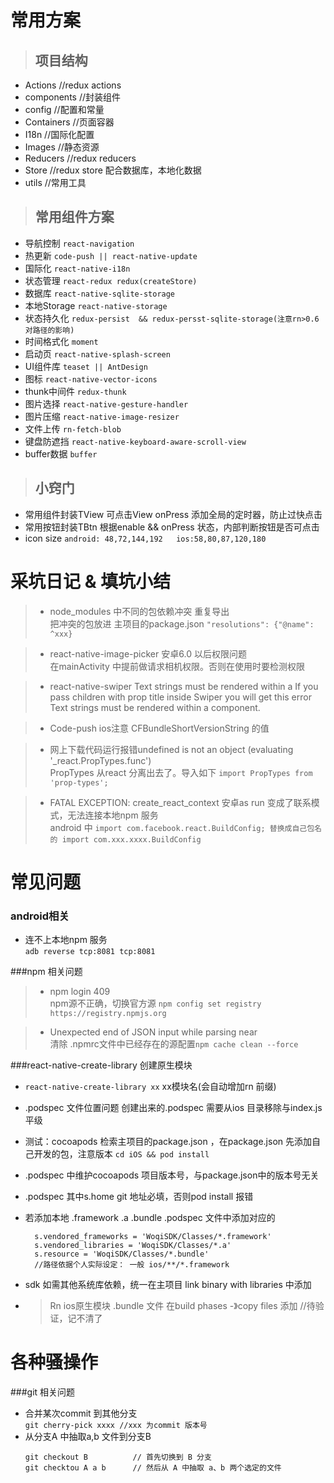 #   常用方案
> ##  项目结构

*   Actions 		//redux actions
*   components	//封装组件
*   config		//配置和常量
*   Containers	//页面容器
*   I18n			//国际化配置
*   Images		//静态资源
*   Reducers		//redux reducers
*   Store		//redux store 配合数据库，本地化数据
*   utils			//常用工具

>## 常用组件方案
*   导航控制            `react-navigation`
*   热更新              `code-push || react-native-update`
*   国际化		        `react-native-i18n`
*   状态管理		        `react-redux redux(createStore)`
*   数据库		        `react-native-sqlite-storage`
*   本地Storage	        `react-native-storage`
*   状态持久化	        `redux-persist  && redux-persst-sqlite-storage(注意rn>0.6 对路径的影响)`
*   时间格式化	        `moment`
*   启动页		        `react-native-splash-screen`
*   UI组件库		        `teaset || AntDesign`
*   图标			        `react-native-vector-icons`
*   thunk中间件	        `redux-thunk`
*   图片选择		        `react-native-gesture-handler`
*   图片压缩            `react-native-image-resizer`
*   文件上传		        `rn-fetch-blob`
*   键盘防遮挡           `react-native-keyboard-aware-scroll-view`
*   buffer数据            `buffer`    

>## 小窍门
*   常用组件封装TView 可点击View onPress 添加全局的定时器，防止过快点击
*   常用按钮封装TBtn 根据enable && onPress 状态，内部判断按钮是否可点击
*   icon size   `android: 48,72,144,192   ios:58,80,87,120,180`

#   采坑日记 & 填坑小结
>+  node_modules 中不同的包依赖冲突 重复导出  
    把冲突的包放进 主项目的package.json  `"resolutions": {"@name": ^xxx}`  

>+  react-native-image-picker 安卓6.0 以后权限问题  
>在mainActivity 中提前做请求相机权限。否则在使用时要检测权限   

>+  react-native-swiper Text strings must be rendered within a <Text>
 >If you pass children with prop title inside Swiper you will get this error Text strings must be rendered within a <Text> component.

>+ Code-push ios注意 CFBundleShortVersionString 的值    

>+ 网上下载代码运行报错undefined is not an object (evaluating '_react.PropTypes.func')    
    PropTypes 从react 分离出去了。导入如下 `import PropTypes from 'prop-types';`

>+ FATAL EXCEPTION: create_react_context 安卓as run 变成了联系模式，无法连接本地npm 服务  
android 中 `import com.facebook.react.BuildConfig; 替换成自己包名的 import com.xxx.xxxx.BuildConfig`


#   常见问题
### android相关
+   连不上本地npm 服务  
`adb reverse tcp:8081 tcp:8081`


###npm 相关问题  
>+  npm login 409    
npm源不正确，切换官方源 `npm config set registry https://registry.npmjs.org`

>+   Unexpected end of JSON input while parsing near    
清除 .npmrc文件中已经存在的源配置`npm cache clean --force`   

###react-native-create-library 创建原生模块   
+   `react-native-create-library xx` xx模块名(会自动增加rn 前缀)
+ .podspec 文件位置问题
创建出来的.podspec 需要从ios 目录移除与index.js 平级

+   测试：cocoapods 检索主项目的package.json ，在package.json 先添加自己开发的包，注意版本
`cd iOS && pod install`

+ .podspec 中维护cocoapods 项目版本号，与package.json中的版本号无关
+ .podspec 其中s.home git 地址必填，否则pod install 报错
+ 若添加本地 .framework  .a .bundle
  .podspec 文件中添加对应的
  ```
    s.vendored_frameworks = 'WoqiSDK/Classes/*.framework'     
    s.vendored_libraries = 'WoqiSDK/Classes/*.a'    
    s.resource = 'WoqiSDK/Classes/*.bundle'
    //路径依据个人实际设定： 一般 ios/**/*.framework
+   sdk 如需其他系统库依赖，统一在主项目 link binary with libraries 中添加
+   >Rn ios原生模块 .bundle 文件 在build phases -》copy files 添加 //待验证，记不清了

#   各种骚操作

###git 相关问题 
+   合并某次commit 到其他分支    
    `git cherry-pick xxxx //xxx 为commit 版本号`    
+   从分支A 中抽取a,b 文件到分支B  
    ```
    git checkout B			// 首先切换到 B 分支   
    git checktou A a b		// 然后从 A 中抽取 a、b 两个选定的文件    
